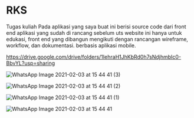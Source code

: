# RKS
Tugas kuliah
Pada aplikasi yang saya buat ini berisi source code dari front end aplikasi yang sudah di rancang sebelum uts website ini hanya untuk edukasi, front end yang dibangun mengikuti dengan rancangan wireframe, workflow, dan dokumentasi. berbasis aplikasi mobile.

https://drive.google.com/drive/folders/1IehraH1JhKbRd0h7sNdjhmbIc0-BbvYL?usp=sharing

![WhatsApp Image 2021-02-03 at 15 44 41 (3)](https://user-images.githubusercontent.com/48848994/106721805-bde3f600-6637-11eb-91f4-410fef8303b5.jpeg)


![WhatsApp Image 2021-02-03 at 15 44 41 (2)](https://user-images.githubusercontent.com/48848994/106722165-321e9980-6638-11eb-9568-aa337780aee0.jpeg)

![WhatsApp Image 2021-02-03 at 15 44 41 (1)](https://user-images.githubusercontent.com/48848994/106722211-406cb580-6638-11eb-9caa-947e4dfa1eb9.jpeg)

![WhatsApp Image 2021-02-03 at 15 44 41](https://user-images.githubusercontent.com/48848994/106722238-4a8eb400-6638-11eb-9992-654f6b1afeef.jpeg)

